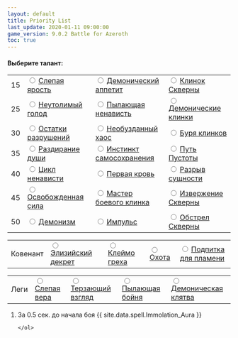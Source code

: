 ```yaml
---
layout: default
title: Priority List
last_update: 2020-01-11 09:00:00
game_version: 9.0.2 Battle for Azeroth
toc: true
---
```


#### Выберите талант:

<link type="text/css" href="https://wow.zamimg.com/css/global/icon.css" rel="stylesheet">
<script src="https://wow.zamimg.com/js/global/WH/Icon.js?3"></script>
<link type="text/css" href="https://wow.zamimg.com/css/basic.css?16" rel="stylesheet">

<table class="talents-table">
  <tbody>
    <tr>
      <td>15</td>
	  <td>
	  <input type="radio" id="bf-radio" name="15" value="1">
	  <label for="bf-radio">  
	 <a href="https://ru.wowhead.com/spell=203550" target="blank" data-wh-icon-size="medium" data-wh-rename-link="true" class="switch-link" data-wh-icon-added="true" onclick="return false;">
	 <span class="iconmedium">
	 <ins style="background-image: url(&quot;https://wow.zamimg.com/images/wow/icons/medium/ability_bosskilrogg_deadeye.jpg&quot;);"></ins><del></del></span>
	 <span>Слепая ярость</span></a>
	 </label></td>
      <td>
	  <input type="radio" id="da-radio" name="15" value="2">
	  <label for="da-radio">
	 <a href="https://ru.wowhead.com/spell=206478" target="blank" data-wh-icon-size="medium" data-wh-rename-link="true" class="switch-link" data-wh-icon-added="true" onclick="return false;">
	 <span class="iconmedium">
	 <ins style="background-image: url(&quot;https://wow.zamimg.com/images/wow/icons/medium/ability_creature_poison_01_purple.jpg&quot;);"></ins><del></del></span>
	 <span>Демонический аппетит</span></a>
	  </label></td>
      <td>
	  <input type="radio" id="fb-radio" name="15" value="3">
	  <label for="fb-radio">  
	 <a href="https://ru.wowhead.com/spell=232893" target="blank" data-wh-icon-size="medium" data-wh-rename-link="true" class="switch-link" data-wh-icon-added="true" onclick="return false;">
	 <span class="iconmedium">
	 <ins style="background-image: url(&quot;https://wow.zamimg.com/images/wow/icons/medium/ability_demonhunter_felblade.jpg&quot;);"></ins><del></del></span>
	 <span>Клинок Скверны</span></a>	  
	  </label></td>	  
    </tr>	
    <tr>
      <td>25</td>  
      <td>
	  <input type="radio" id="ih-radio" name="25" value="1">
	  <label for="ih-radio"> 	  
	 <a href="https://ru.wowhead.com/spell=258876" target="blank" data-wh-icon-size="medium" data-wh-rename-link="true" class="switch-link" data-wh-icon-added="true" onclick="return false;">
	 <span class="iconmedium">
	 <ins style="background-image: url(&quot;https://wow.zamimg.com/images/wow/icons/medium/ability_rogue_hungerforblood.jpg&quot;);"></ins><del></del></span>
	 <span>Неутолимый голод</span></a>
	 </label></td>
	<td>
	  <input type="radio" id="bh-radio" name="25" value="2">
	  <label for="bh-radio">   
	 <a href="https://ru.wowhead.com/spell=320374" target="blank" data-wh-icon-size="medium" data-wh-rename-link="true" class="switch-link" data-wh-icon-added="true" onclick="return false;">
	 <span class="iconmedium">
	 <ins style="background-image: url(&quot;https://wow.zamimg.com/images/wow/icons/medium/ability_demonhunter_immolation.jpg&quot;);"></ins><del></del></span>
	 <span>Пылающая ненависть</span></a>  
	  </label></td> 
      <td>
	  <input type="radio" id="db-radio" name="25" value="3">
	  <label for="db-radio">  
	 <a href="https://ru.wowhead.com/spell=203555" target="blank" data-wh-icon-size="medium" data-wh-rename-link="true" class="switch-link" data-wh-icon-added="true" onclick="return false;">
	 <span class="iconmedium">
	 <ins style="background-image: url(&quot;https://wow.zamimg.com/images/wow/icons/medium/inv_weapon_shortblade_92.jpg&quot;);"></ins><del></del></span>
	 <span>Демонические клинки</span></a> 
	  </label></td>
    </tr>
    <tr>
      <td>30</td>
      <td>
	  <input type="radio" id="tor-radio" name="30" value="1">
	  <label for="tor-radio"> 
	 <a href="https://ru.wowhead.com/spell=258881" target="blank" data-wh-icon-size="medium" data-wh-rename-link="true" class="switch-link" data-wh-icon-added="true" onclick="return false;">
	 <span class="iconmedium">
	 <ins style="background-image: url(&quot;https://wow.zamimg.com/images/wow/icons/medium/ability_demonhunter_bladedance.jpg&quot;);"></ins><del></del></span>
	 <span>Остатки разрушений</span></a>	  
	  </label></td>
      <td>
	  <input type="radio" id="uh-radio" name="30" value="2">
	  <label for="uh-radio">
	 <a href="https://ru.wowhead.com/spell=347461" target="blank" data-wh-icon-size="medium" data-wh-rename-link="true" class="switch-link" data-wh-icon-added="true" onclick="return false;">
	 <span class="iconmedium">
	 <ins style="background-image: url(&quot;https://wow.zamimg.com/images/wow/icons/medium/artifactability_vengeancedemonhunter_painbringer.jpg&quot;);"></ins><del></del></span>
	 <span>Необузданный хаос</span></a>	   
	  </label></td>
      <td>
	  <input type="radio" id="gt-radio" name="30" value="3">
	  <label for="gt-radio"> 
     <a href="https://ru.wowhead.com/spell=342817" target="blank" data-wh-icon-size="medium" data-wh-rename-link="true" class="switch-link" data-wh-icon-added="true" onclick="return false;">
	 <span class="iconmedium">
	 <ins style="background-image: url(&quot;https://wow.zamimg.com/images/wow/icons/medium/inv_glaive_1h_artifactazgalor_d_06dual.jpg&quot;);"></ins><del></del></span>
	 <span>Буря клинков</span></a>	  
	  </label></td> 
    </tr>
    <tr>
      <td>35</td>
      <td>
	  <input type="radio" id="sr-radio" name="35" value="1">
	  <label for="sr-radio"> 
	 <a href="https://ru.wowhead.com/spell=204909" target="blank" data-wh-icon-size="medium" data-wh-rename-link="true" class="switch-link" data-wh-icon-added="true" onclick="return false;">
	 <span class="iconmedium">
	 <ins style="background-image: url(&quot;https://wow.zamimg.com/images/wow/icons/medium/ability_demonhunter_soulcleave2.jpg&quot;);"></ins><del></del></span>
	 <span>Раздирание души</span></a>	  
	  </label></td>  
      <td>
	  <input type="radio" id="di-radio" name="35" value="2">
	  <label for="di-radio">
	 <a href="https://ru.wowhead.com/spell=205411" target="blank" data-wh-icon-size="medium" data-wh-rename-link="true" class="switch-link" data-wh-icon-added="true" onclick="return false;">
	 <span class="iconmedium">
	 <ins style="background-image: url(&quot;https://wow.zamimg.com/images/wow/icons/medium/spell_shadow_manafeed.jpg&quot;);"></ins><del></del></span>
	 <span>Инстинкт самосохранения</span></a>
	  </label></td>	  
      <td>
	  <input type="radio" id="nether-radio" name="35" value="3">
	  <label for="nether-radio"> 
	 <a href="https://ru.wowhead.com/spell=196555" target="blank" data-wh-icon-size="medium" data-wh-rename-link="true" class="switch-link" data-wh-icon-added="true" onclick="return false;">
	 <span class="iconmedium">
	 <ins style="background-image: url(&quot;https://wow.zamimg.com/images/wow/icons/medium/spell_warlock_demonsoul.jpg&quot;);"></ins><del></del></span>
	 <span>Путь Пустоты</span></a>	    
	  </label></td>	  
    </tr>
    <tr>
      <td>40</td>
	      <td>
	  <input type="radio" id="coh-radio" name="40" value="1">
	  <label for="coh-radio"> 
	 <a href="https://ru.wowhead.com/spell=258887" target="blank" data-wh-icon-size="medium" data-wh-rename-link="true" class="switch-link" data-wh-icon-added="true" onclick="return false;">
	 <span class="iconmedium">
	 <ins style="background-image: url(&quot;https://wow.zamimg.com/images/wow/icons/medium/ability_ironmaidens_whirlofblood.jpg&quot;);"></ins><del></del></span>
	 <span>Цикл ненависти</span></a>	  
	  </label></td>	  
      <td><input type="radio" id="fb-radio" name="40" value="2">
	  <label for="fb-radio">	  
	 <a href="https://ru.wowhead.com/spell=206416" target="blank" data-wh-icon-size="medium" data-wh-rename-link="true" class="switch-link" data-wh-icon-added="true" onclick="return false;">
	 <span class="iconmedium">
	 <ins style="background-image: url(&quot;https://wow.zamimg.com/images/wow/icons/medium/ability_deathwing_bloodcorruption_death.jpg&quot;);"></ins><del></del></span>
	 <span>Первая кровь</span></a>  	  	  
	  </label></td>	  
      <td><input type="radio" id="eb-radio" name="40" value="3">
	  <label for="eb-radio"> 
	 <a href="https://ru.wowhead.com/spell=258860" target="blank" data-wh-icon-size="medium" data-wh-rename-link="true" class="switch-link" data-wh-icon-added="true" onclick="return false;">
	 <span class="iconmedium">
	 <ins style="background-image: url(&quot;https://wow.zamimg.com/images/wow/icons/medium/spell_shadow_ritualofsacrifice.jpg&quot;);"></ins><del></del></span>
	 <span>Разрыв сущности</span></a>	  
	  </label></td>	  
    </tr>
		<tr>
      <td>45</td>	  
      <td>
	  <input type="radio" id="up-radio" name="45" value="1">
	  <label for="up-radio"> 
	 <a href="https://ru.wowhead.com/spell=206477" target="blank" data-wh-icon-size="medium" data-wh-rename-link="true" class="switch-link" data-wh-icon-added="true" onclick="return false;">
	 <span class="iconmedium">
	 <ins style="background-image: url(&quot;https://wow.zamimg.com/images/wow/icons/medium/ability_demonhunter_chaosnova.jpg&quot;);"></ins><del></del></span>
	 <span>Освобожденная сила</span></a>
	  </label></td>	  
      <td><input type="radio" id="motg-radio" name="45" value="2" >
	  <label for="motg-radio">	  
	 <a href="https://ru.wowhead.com/spell=203556" target="blank" data-wh-icon-size="medium" data-wh-rename-link="true" class="switch-link" data-wh-icon-added="true" onclick="return false;">
	 <span class="iconmedium">
	 <ins style="background-image: url(&quot;https://wow.zamimg.com/images/wow/icons/medium/inv_glaive_1h_demonhunter_a_01.jpg&quot;);"></ins><del></del></span>
	 <span>Мастер боевого клинка</span></a>  	  	  
	  </label></td>	  
      <td><input type="radio" id="felr-radio" name="45" value="3">
	  <label for="fele-radio"> 
	 <a href="https://ru.wowhead.com/spell=211881" target="blank" data-wh-icon-size="medium" data-wh-rename-link="true" class="switch-link" data-wh-icon-added="true" onclick="return false;">
	 <span class="iconmedium">
	 <ins style="background-image: url(&quot;https://wow.zamimg.com/images/wow/icons/medium/ability_bossfellord_felspike.jpg&quot;);"></ins><del></del></span>
	 <span>Извержение Скверны</span></a>	  
	  </label></td>	  
    </tr>   
   <tr>
      <td>50</td>	  
      <td>
	  <input type="radio" id="dem-radio" name="50" value="1">
	  <label for="dem-radio"> 
	 <a href="https://ru.wowhead.com/spell=213410" target="blank" data-wh-icon-size="medium" data-wh-rename-link="true" class="switch-link" data-wh-icon-added="true" onclick="return false;">
	 <span class="iconmedium">
	 <ins style="background-image: url(&quot;https://wow.zamimg.com/images/wow/icons/medium/spell_shadow_demonform.jpg&quot;);"></ins><del></del></span>
	 <span>Демонизм</span></a>
	  </label></td>	  
     <td><input type="radio" id="mom-radio" name="50" value="2">
	  <label for="mom-radio">	  
	 <a href="https://ru.wowhead.com/spell=206476" target="blank" data-wh-icon-size="medium" data-wh-rename-link="true" class="switch-link" data-wh-icon-added="true" onclick="return false;">
	 <span class="iconmedium">
	 <ins style="background-image: url(&quot;https://wow.zamimg.com/images/wow/icons/medium/ability_foundryraid_demolition.jpg&quot;);"></ins><del></del></span>
	 <span>Импульс</span></a>  	  	  
	  </label></td>	  
      <td><input type="radio" id="felb-radio" name="50" value="3">
	  <label for="felb-radio"> 
	 <a href="https://ru.wowhead.com/spell=258925" target="blank" data-wh-icon-size="medium" data-wh-rename-link="true" class="switch-link" data-wh-icon-added="true" onclick="return false;">
	 <span class="iconmedium">
	 <ins style="background-image: url(&quot;https://wow.zamimg.com/images/wow/icons/medium/inv_felbarrage.jpg&quot;);"></ins><del></del></span>
	 <span>Обстрел Скверны</span></a>	  
	  </label></td>	  
    </tr>
  </tbody>
</table>



<table>
  <tbody>
    <tr>
    <td>Ковенант</td>  
	<td>
	  	<input type="radio" id="kyr-radio" name="covenant" value="1">
	  		<label for="kyr-radio">	  
	 			<a href="https://ru.wowhead.com/spell=306830" target="blank" data-wh-icon-size="medium" data-wh-rename-link="true" class="switch-link" data-wh-icon-added="true" onclick="return false;">
	 			<span class="iconmedium">
	 			<ins style="background-image: url(&quot;https://wow.zamimg.com/images/wow/icons/medium/ability_bastion_demonhunter.jpg&quot;);"></ins><del></del>
				</span>
	 	<span>Элизийский декрет</span></a>	  
	  		</label>
		</td>	  
    <td>
	  	<input type="radio" id="vt-radio" name="covenant" value="2">
	  		<label for="vt-radio">	  
			 <a href="https://ru.wowhead.com/spell=317009" target="blank" data-wh-icon-size="medium" data-wh-rename-link="true" class="switch-link" data-wh-icon-added="true" onclick="return false;">
	 		 <span class="iconmedium">
	 		 <ins style="background-image: url(&quot;https://wow.zamimg.com/images/wow/icons/medium/ability_revendreth_demonhunter.jpg&quot;);"></ins><del></del></span>
		 <span>Клеймо греха</span></a>	  
	  		</label>
	</td>	  
    <td>
	  	<input type="radio" id="nf-radio" name="covenant" value="3">	  
	 		 <label for="nf-radio">  
	 		 <a href="https://ru.wowhead.com/spell=323639" target="blank" data-wh-icon-size="medium" data-wh-rename-link="true" class="switch-link" data-wh-icon-added="true"  onclick="return false;">
	 		 <span class="iconmedium">
	 		 <ins style="background-image: url(&quot;https://wow.zamimg.com/images/wow/icons/medium/ability_ardenweald_demonhunter.jpg&quot;);"></ins><del></del>
			</span>
	 <span>Охота</span></a>	  
	  		</label>
	</td>	  
     <td>
	  	<input type="radio" id="nl-radio" name="covenant" value="4">	  
	  		<label for="nl-radio">	  
	 		<a href="https://ru.wowhead.com/spell=350570" target="blank" data-wh-icon-size="medium" data-wh-rename-link="true" class="switch-link" data-wh-icon-added="true" onclick="return false;">
			 <span class="iconmedium">
			 <ins style="background-image: url(&quot;https://wow.zamimg.com/images/wow/icons/medium/ability_maldraxxus_demonhunter.jpg&quot;);"></ins><del></del></span>
	 <span>Подпитка для пламени</span></a>	  
	  		</label>
	</td>
    </tr>
  </tbody>
</table>


<table>
  <tbody>
    <tr>
    <td>Леги</td>	  
    <td>
		<input type="radio" id="blind-radio" name="legendaries" value="1">
			<label for="blind-radio">	  
	 			<a href="https://ru.wowhead.com/spell=355893" target="blank" data-wh-icon-size="medium" data-wh-rename-link="true" class="switch-link" data-wh-icon-added="true" onclick="return false;">
	 			<span class="iconmedium">
	 			<ins style="background-image: url(&quot;https://wow.zamimg.com/images/wow/icons/medium/ability_bastion_demonhunter.jpg&quot;);"></ins><del></del>
				</span>
		 <span>Слепая вера</span></a>	  
	  			</label>
		</td>	  
    <td>
		<input type="radio" id="ag-radio" name="legendaries" value="2">
	  		<label for="ag-radio">	  
	 			<a href="https://ru.wowhead.com/spell=355886" target="blank" data-wh-icon-size="medium" data-wh-rename-link="true" class="switch-link" data-wh-icon-added="true" onclick="return false;">
	 			<span class="iconmedium">
	 			<ins style="background-image: url(&quot;https://wow.zamimg.com/images/wow/icons/medium/ability_revendreth_demonhunter.jpg&quot;);"></ins><del></del>
				</span>
	 	<span>Терзающий взгляд</span></a>	  
	  			</label>
	</td>	  
    <td>
	  	<input type="radio" id="blazing-radio" name="legendaries" value="3">	  
	  		<label for="blazing-radio">	  
				 <a href="https://ru.wowhead.com/spell=355890" target="blank" data-wh-icon-size="medium" data-wh-rename-link="true" class="switch-link" data-wh-icon-added="true" onclick="return false;">
				 <span class="iconmedium">
	 			<ins style="background-image: url(&quot;https://wow.zamimg.com/images/wow/icons/medium/ability_ardenweald_demonhunter.jpg&quot;);"></ins><del></del>
				 </span>
	 	<span>Пылающая бойня</span></a>
	  		</label>
	</td> 
    <td>
	  	<input type="radio" id="do-radio" name="legendaries" value="4">	  
	  		<label for="do-radio">	  
	 			<a href="https://ru.wowhead.com/spell=355996" target="blank" data-wh-icon-size="medium" data-wh-rename-link="true" class="switch-link" data-wh-icon-added="true" onclick="return false;">
				 <span class="iconmedium">
	 			<ins style="background-image: url(&quot;https://wow.zamimg.com/images/wow/icons/medium/ability_maldraxxus_demonhunter.jpg&quot;);"></ins><del></del>
				 </span>
	 	<span>Демоническая клятва</span></a>	  
	  		</label>
	</td>
    </tr>
  </tbody>
</table>

<div class="apl" style="max-width: 100%; text-align:justify;" markdown="0">
    <ol>
		<li class="kyr-apl" style="display: none;"> [Элизийский декрет](https://ru.wowhead.com/spell=306830) прекастом.</li>
		<li> За 0.5 сек. до начала боя {{ site.data.spell.Immolation_Aura }}</li>
        <li class="db-apl" style="display: none;"> тест тест.</li>
	
    </ol>
</div>



<script>
HTMLCollection.prototype[Symbol.iterator] = Array.prototype[Symbol.iterator];
function listeners() {
    let inputs = document.getElementsByTagName("input")
    for (i of inputs) {
        if (i.type == "radio") change_listener(i);
    }
}

function change_listener(element) {
    element.addEventListener("change", function(e) {
        let siblings = document.getElementsByName(e.target.name);
        for (radio of siblings) {
            let apl_elems = document.getElementsByClassName(radio.id.split('-')[0] + "-apl");
            for (item of apl_elems) {
                if (radio.checked == true) {
                    item.style.display = "list-item";
                } else {
                    item.style.display = "none";
                }
            }
        }
    });
}

listeners()

$(function() {
    const legendaries_covenant_map = {
        1 : "#kyr-radio",
        2 : "#vt-radio",
        3 : "#nf-radio",
        4 : "#nl-radio",
    };

    $("input[name=legendaries]").on("change", function (e) {
        kovenant = legendaries_covenant_map[this.value];
        $(kovenant).prop("checked", true);
    });
});

</script>